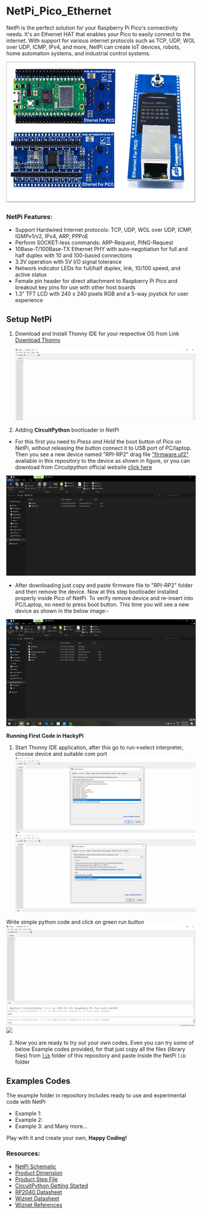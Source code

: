 # NetPi_Pico_Ethernet

NetPi is the perfect solution for your Raspberry Pi Pico's connectivity needs. It's an Ethernet HAT that enables your Pico to easily connect to the internet. With support for various internet protocols such as TCP, UDP, WOL over UDP, ICMP, IPv4, and more, NetPi can create IoT devices, robots, home automation systems, and industrial control systems.

<img src="https://github.com/sbcshop/NetPi_Pico_Ethernet/blob/main/images/NetPi_img.jpg" width="649" height="376">

### NetPi Features:
  - Support Hardwired Internet protocols: TCP, UDP, WOL over UDP, ICMP, IGMPv1/v2, IPv4, ARP, PPPoE
  - Perform SOCKET-less commands: ARP-Request, PING-Request
  - 10Base-T/100Base-TX Ethernet PHY with auto-negotiation for full and half duplex with 10 and 100-based connections
  - 3.3V operation with 5V I/O signal tolerance
  - Network indicator LEDs for full/half duplex, link, 10/100 speed, and active status
  - Female pin header for direct attachment to Raspberry Pi Pico and breakout key pins for use with other host boards
  - 1.3" TFT LCD with 240 x 240 pixels RGB and a 5-way joystick for user experience

## Setup NetPi
1. Download and Install Thonny IDE for your respective OS from Link [Download Thonny](https://thonny.org/)
   
   <img src= "https://github.com/sbcshop/RoundyPi/blob/main/images/img.JPG" />
   
2. Adding **CircuitPython** bootloader in NetPi 
  * For this first you need to *Press and Hold* the boot button of Pico on NetPi, without releasing the button connect it to USB port of PC/laptop. 
Then you see a new device named "RPI-RP2" drag file ["firmware.uf2"](https://github.com/sbcshop/NetPi_Pico_Ethernet/blob/main/firmware.uf2) available in this repository to the device as shown in figure, or you can download from Circuitpython official website [click here](https://circuitpython.org/board/raspberry_pi_pico/)   
  <img src= "https://github.com/sbcshop/RoundyPi/blob/main/images/img13.png" /> 
     
  * After downloading just copy and paste firmware file to "RPI-RP2" folder and then remove the device.
Now at this step bootloader installed properly inside Pico of NetPi. To verify remove device and re-insert into PC/Laptop, no need to press boot button. 
This time you will see a new device as shown in the below image:-
  <img src= "https://github.com/sbcshop/RoundyPi/blob/main/images/img11.png" />

**Running First Code in HackyPi**
1. Start Thonny IDE application, after this go to run->select interpreter, choose device and suitable com port
    <img src= "https://github.com/sbcshop/RoundyPi/blob/main/images/img18.png" />
    <img src= "https://github.com/sbcshop/RoundyPi/blob/main/images/img19.png" />
    
  Write simple python code and click on green run button
    <img src= "https://github.com/sbcshop/RoundyPi/blob/main/images/img20.png" />
    <img src= "https://github.com/sbcshop/HackyPi-Software/blob/main/images/sample_hello_program.png" />

2. Now you are ready to try out your own codes. Even you can try some of below Example codes provided, for that just copy all the files (library files) from [```lib```](https://github.com/sbcshop/HackyPi-Software/tree/main/lib) folder of this repository and paste inside the NetPi ```lib``` folder

## Examples Codes  
 The example folder in repository includes ready to use and experimental code with NetPi 
   - Example 1: [](https://github.com/sbcshop/HackyPi-Software/blob/main/examples/windows/HackyPi_AccessCamera.py)
   - Example 2: [](https://github.com/sbcshop/HackyPi-Software/blob/main/examples/windows/HackyPi_CoolFake_Hacking.py) 
   - Example 3: [](https://github.com/sbcshop/HackyPi-Software/blob/main/examples/windows/HackyPi_PC_shutdown.py) and Many more...

Play with it and create your own, **Happy Coding!** 

### Resources:
  - [NetPi Schematic](https://github.com/sbcshop/NetPi_Pico_Ethernet/blob/main/Design%20Data/SCH%20pico_ethernet.pdf)
  - [Product Dimension](https://github.com/sbcshop/NetPi_Pico_Ethernet/blob/main/Mechanical%20Data/DIM.pdf)
  - [Product Step File](https://github.com/sbcshop/NetPi_Pico_Ethernet/blob/main/Mechanical%20Data/Ethernet%20for%20pico.step)
  - [CircuitPython Getting Started](https://learn.adafruit.com/welcome-to-circuitpython/what-is-circuitpython)
  - [RP2040 Datasheet](https://github.com/sbcshop/HackyPi-Hardware/blob/main/Documents/rp2040-datasheet.pdf)
  - [Wiznet Datasheet](https://github.com/sbcshop/NetPi_Pico_Ethernet/blob/main/Documents/w5100s-q_datasheet.pdf)
  - [Wiznet References]( https://www.wiznet.io/product-item/w5100/)
